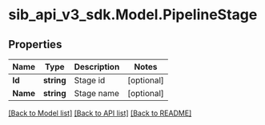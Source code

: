 # sib_api_v3_sdk.Model.PipelineStage
## Properties

Name | Type | Description | Notes
------------ | ------------- | ------------- | -------------
**Id** | **string** | Stage id | [optional] 
**Name** | **string** | Stage name | [optional] 

[[Back to Model list]](../README.md#documentation-for-models) [[Back to API list]](../README.md#documentation-for-api-endpoints) [[Back to README]](../README.md)

